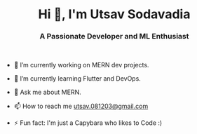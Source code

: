 <h1 id="hello" align="center">Hi 👋, I'm Utsav Sodavadia</h1>
<h3 align="center">A Passionate Developer and ML Enthusiast</h3>
<br>

- 🔭 I’m currently working on MERN dev projects.

- 🌱 I’m currently learning Flutter and DevOps.

- 💬 Ask me about MERN.

- 📫 How to reach me utsav.081203@gmail.com
  
- ⚡ Fun fact: I'm just a Capybara who likes to Code :)
